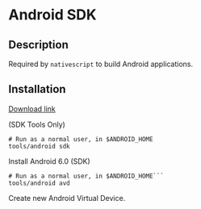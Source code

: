 # Android SDK

## Description

Required by `nativescript` to build Android applications.

## Installation

[Download link](http://developer.android.com/sdk/index.html)

(SDK Tools Only)

```shell
# Run as a normal user, in $ANDROID_HOME
tools/android sdk
```

Install Android 6.0 (SDK)

```shell
# Run as a normal user, in $ANDROID_HOME```
tools/android avd
```

Create new Android Virtual Device.
